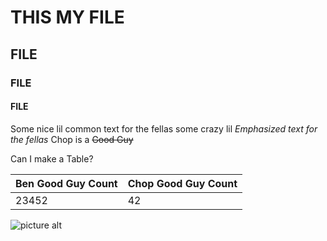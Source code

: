 # THIS MY FILE #
## FILE ##
### FILE ###
#### FILE ####

Some nice lil common text for the fellas
some crazy lil *Emphasized text for the fellas*
Chop is a ~~Good Guy~~

Can I make a Table?

Ben Good Guy Count | Chop Good Guy Count
------------------ | -------------------
23452              | 42

![picture alt](https://www.vmcdn.ca/f/files/okotokstoday/import/22/2019/06/marauders2.jpg "My Front Cover")

